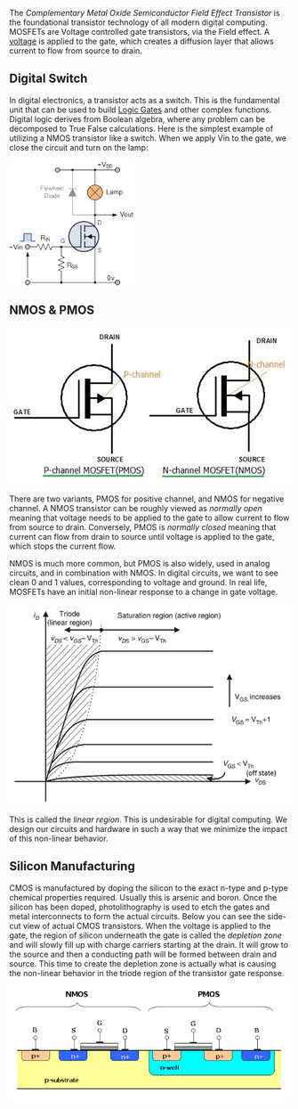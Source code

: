 
The *Complementary Metal Oxide Semiconductor Field Effect Transistor* is the foundational transistor technology of all modern digital computing. MOSFETs are Voltage controlled gate transistors, via the Field effect. A [voltage](../Direct%20Current.md) is applied to the gate, which creates a diffusion layer that allows current to flow from source to drain.

## Digital Switch

In digital electronics, a transistor acts as a switch. This is the fundamental unit that can be used to build [Logic Gates](Logic%20Gates.md) and other complex functions. Digital logic derives from Boolean algebra, where any problem can be decomposed to True False calculations. Here is the simplest example of utilizing a NMOS transistor like a switch. When we apply Vin to the gate, we close the circuit and turn on the lamp:

![](../../Attachments/Pasted%20image%2020230115011905.png)


## NMOS & PMOS

![](../../Attachments/Pasted%20image%2020230115010140.png)

There are two variants, PMOS for positive channel, and NMOS for negative channel. A NMOS transistor can be roughly viewed as *normally open* meaning that voltage needs to be applied to the  gate to allow current to flow from source to drain. Conversely, PMOS is *normally closed* meaning that current can flow from drain to source until voltage is applied to the gate, which stops the current flow. 

NMOS is much more common, but PMOS is also widely, used in analog circuits, and in combination with NMOS. In digital circuits, we want to see clean 0 and 1 values, corresponding to voltage and ground. In real life, MOSFETs have an initial non-linear response to a change in gate voltage.

![](../../Attachments/Pasted%20image%2020230115012303.png)

This is called the *linear region*. This is undesirable for digital computing. We design our circuits and hardware in such a way that we minimize the impact of this non-linear behavior. 

## Silicon Manufacturing

CMOS is manufactured by doping the silicon to the exact n-type and p-type chemical properties required. Usually this is arsenic and boron. Once the silicon has been doped, photolithography is used to etch the gates and metal interconnects to form the actual circuits. Below you can see the side-cut view of actual CMOS transistors. When the voltage is applied to the gate, the region of silicon underneath the gate is called the *depletion zone* and will slowly fill up with charge carriers starting at the drain. It will grow to the source and then a conducting path will be formed between drain and source. This time to create the depletion zone is actually what is causing the non-linear behavior in the triode region of the transistor gate response. 

![](../../Attachments/Pasted%20image%2020230115005849.png)